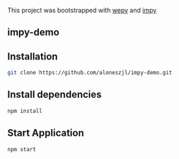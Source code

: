 This project was bootstrapped with [wepy](https://github.com/Tencent/wepy)
 and [impy](https://github.com/aloneszjl/impy)

## impy-demo

## Installation

```sh
git clone https://github.com/aloneszjl/impy-demo.git
```

## Install dependencies

```sh
npm install
```

## Start Application

```sh
npm start
```
